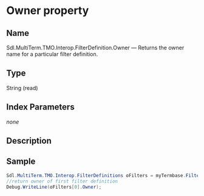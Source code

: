 # Owner property

## Name

Sdl.MultiTerm.TMO.Interop.FilterDefinition.Owner —          Returns the owner name for a particular filter definition.

## Type

String
(read)

## Index Parameters
*none*

## Description


## Sample


```cs
Sdl.MultiTerm.TMO.Interop.FilterDefinitions oFilters = myTermbase.FilterDefinitions;
//return owner of first filter definition
Debug.WriteLine(oFilters[0].Owner);
```
